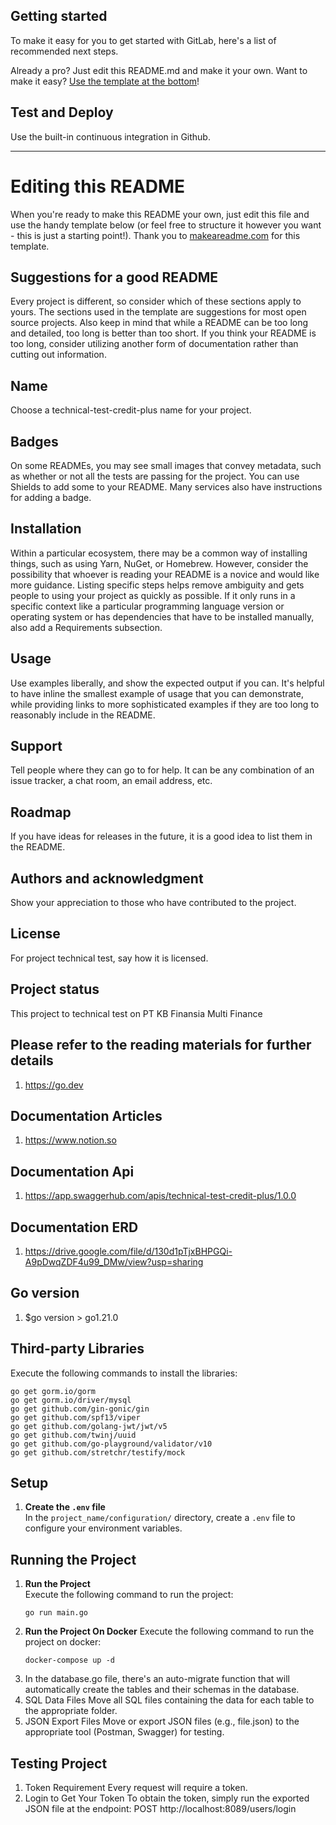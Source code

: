 ## Getting started
To make it easy for you to get started with GitLab, here's a list of recommended next steps.

Already a pro? Just edit this README.md and make it your own. Want to make it easy? [Use the template at the bottom](#editing-this-readme)!

## Test and Deploy
Use the built-in continuous integration in Github. 

***

# Editing this README
When you're ready to make this README your own, just edit this file and use the handy template below (or feel free to structure it however you want - this is just a starting point!). Thank you to [makeareadme.com](https://www.makeareadme.com/) for this template.

## Suggestions for a good README
Every project is different, so consider which of these sections apply to yours. The sections used in the template are suggestions for most open source projects. Also keep in mind that while a README can be too long and detailed, too long is better than too short. If you think your README is too long, consider utilizing another form of documentation rather than cutting out information.

## Name
Choose a technical-test-credit-plus name for your project.
 
## Badges
On some READMEs, you may see small images that convey metadata, such as whether or not all the tests are passing for the project. You can use Shields to add some to your README. Many services also have instructions for adding a badge.

## Installation
Within a particular ecosystem, there may be a common way of installing things, such as using Yarn, NuGet, or Homebrew. However, consider the possibility that whoever is reading your README is a novice and would like more guidance. Listing specific steps helps remove ambiguity and gets people to using your project as quickly as possible. If it only runs in a specific context like a particular programming language version or operating system or has dependencies that have to be installed manually, also add a Requirements subsection.

## Usage
Use examples liberally, and show the expected output if you can. It's helpful to have inline the smallest example of usage that you can demonstrate, while providing links to more sophisticated examples if they are too long to reasonably include in the README.

## Support
Tell people where they can go to for help. It can be any combination of an issue tracker, a chat room, an email address, etc.

## Roadmap
If you have ideas for releases in the future, it is a good idea to list them in the README. 

## Authors and acknowledgment
Show your appreciation to those who have contributed to the project.

## License
For project technical test, say how it is licensed.

## Project status
This project to technical test on  PT KB Finansia Multi Finance

## Please refer to the reading materials for further details
1. https://go.dev

## Documentation Articles
1. https://www.notion.so

## Documentation Api
1. https://app.swaggerhub.com/apis/technical-test-credit-plus/1.0.0

## Documentation ERD
1. https://drive.google.com/file/d/130d1pTjxBHPGQi-A9pDwqZDF4u99_DMw/view?usp=sharing

## Go version 
1. $go version > go1.21.0

## Third-party Libraries 
Execute the following commands to install the libraries: 
```shellscript
go get gorm.io/gorm
go get gorm.io/driver/mysql
go get github.com/gin-gonic/gin
go get github.com/spf13/viper 
go get github.com/golang-jwt/jwt/v5
go get github.com/twinj/uuid
go get github.com/go-playground/validator/v10
go get github.com/stretchr/testify/mock
```
   
## Setup
1. **Create the `.env` file**  
   In the `project_name/configuration/` directory, create a `.env` file to configure your environment variables.

## Running the Project
1. **Run the Project**  
   Execute the following command to run the project:
   ```shellscript
   go run main.go
   ``` 
2. **Run the Project On Docker**
   Execute the following command to run the project on docker:
   ```shellscript
   docker-compose up -d
   ``` 
4. In the database.go file, there's an auto-migrate function that will automatically create the tables and their schemas in the database.
2. SQL Data Files
    Move all SQL files containing the data for each table to the appropriate folder.
3. JSON Export Files
    Move or export JSON files (e.g., file.json) to the appropriate tool (Postman, Swagger) for testing.

## Testing Project 
1. Token Requirement
    Every request will require a token.
2. Login to Get Your Token
    To obtain the token, simply run the exported JSON file at the endpoint: POST http://localhost:8089/users/login

